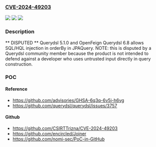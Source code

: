 ### [CVE-2024-49203](https://cve.mitre.org/cgi-bin/cvename.cgi?name=CVE-2024-49203)
![](https://img.shields.io/static/v1?label=Product&message=n%2Fa&color=blue)
![](https://img.shields.io/static/v1?label=Version&message=n%2Fa&color=blue)
![](https://img.shields.io/static/v1?label=Vulnerability&message=n%2Fa&color=brighgreen)

### Description

** DISPUTED ** Querydsl 5.1.0 and OpenFeign Querydsl 6.8 allows SQL/HQL injection in orderBy in JPAQuery. NOTE: this is disputed by a Querydsl community member because the product is not intended to defend against a developer who uses untrusted input directly in query construction.

### POC

#### Reference
- https://github.com/advisories/GHSA-6q3q-6v5j-h6vg
- https://github.com/querydsl/querydsl/issues/3757

#### Github
- https://github.com/CSIRTTrizna/CVE-2024-49203
- https://github.com/encircled/Joiner
- https://github.com/nomi-sec/PoC-in-GitHub

